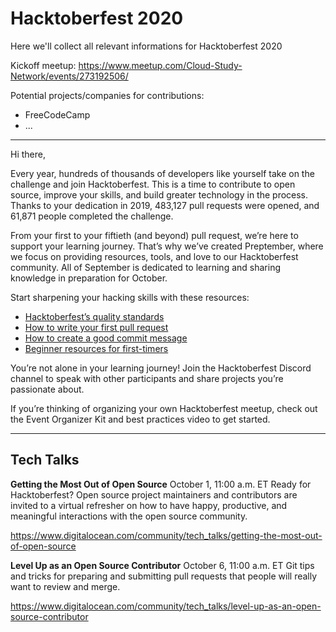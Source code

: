 # Hacktoberfest 2020
Here we'll collect all relevant informations for Hacktoberfest 2020

Kickoff meetup: https://www.meetup.com/Cloud-Study-Network/events/273192506/

Potential projects/companies for contributions:
- FreeCodeCamp
- ...

----------------------

Hi there,

Every year, hundreds of thousands of developers like yourself take on the challenge and join Hacktoberfest. This is a time to contribute to open source, improve your skills, and build greater technology in the process. Thanks to your dedication in 2019, 483,127 pull requests were opened, and 61,871 people completed the challenge.

From your first to your fiftieth (and beyond) pull request, we’re here to support your learning journey. That’s why we’ve created Preptember, where we focus on providing resources, tools, and love  to our Hacktoberfest community. All of September is dedicated to learning and sharing knowledge in preparation for October.


Start sharpening your hacking skills with these resources:
- [Hacktoberfest’s quality standards](https://hacktoberfest.digitalocean.com/details/#quality)
- [How to write your first pull request](https://www.youtube.com/watch?v=jZtECuvNRiw)
- [How to create a good commit message](https://dev.to/chrissiemhrk/git-commit-message-5e21)
- [Beginner resources for first-timers](https://hacktoberfest.digitalocean.com/details/#beginner)

You’re not alone in your learning journey! Join the Hacktoberfest Discord channel to speak with other participants and share projects you’re passionate about.

If you’re thinking of organizing your own Hacktoberfest meetup, check out the Event Organizer Kit and best practices video to get started.

------------------------

## Tech Talks

**Getting the Most Out of Open Source**
October 1, 11:00 a.m. ET
Ready for Hacktoberfest? Open source project maintainers and contributors are invited to a virtual refresher on how to have happy, productive, and meaningful interactions with the open source community.

https://www.digitalocean.com/community/tech_talks/getting-the-most-out-of-open-source

**Level Up as an Open Source Contributor**
October 6, 11:00 a.m. ET
Git tips and tricks for preparing and submitting pull requests that people will really want to review and merge.

https://www.digitalocean.com/community/tech_talks/level-up-as-an-open-source-contributor



